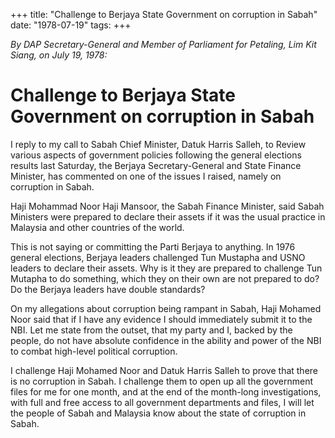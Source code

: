 +++ 
title: "Challenge to Berjaya State Government on corruption in Sabah"
date: "1978-07-19"
tags:
+++

_By DAP Secretary-General and Member of Parliament for Petaling, Lim Kit Siang, on July 19, 1978:_

# Challenge to Berjaya State Government on corruption in Sabah

I reply to my call to Sabah Chief Minister, Datuk Harris Salleh, to Review various aspects of government policies following the general elections results last Saturday, the Berjaya Secretary-General and State Finance Minister, has commented on one of the issues I raised, namely on corruption in Sabah.

Haji Mohammad Noor Haji Mansoor, the Sabah Finance Minister, said Sabah Ministers were prepared to declare their assets if it was the usual practice in Malaysia and other countries of the world.</u>

This is not saying or committing the Parti Berjaya to anything. In 1976 general elections, Berjaya leaders challenged Tun Mustapha and USNO leaders to declare their assets. Why is it they are prepared to challenge Tun Mutapha to do something, which they on their own are not prepared to do? Do the Berjaya leaders have double standards?

On my allegations about corruption being rampant in Sabah, Haji Mohamed Noor said that if I have any evidence I should immediately submit it to the NBI. Let me state from the outset, that my party and I, backed by the people, do not have absolute confidence in the ability and power of the NBI to combat high-level political corruption.

I challenge Haji Mohamed Noor and Datuk Harris Salleh to prove that there is no corruption in Sabah. I challenge them to open up all the government files for me for one month, and at the end of the month-long investigations, with full and free access to all government departments and files, I will let the people of Sabah and Malaysia know about the state of corruption in Sabah.
 
